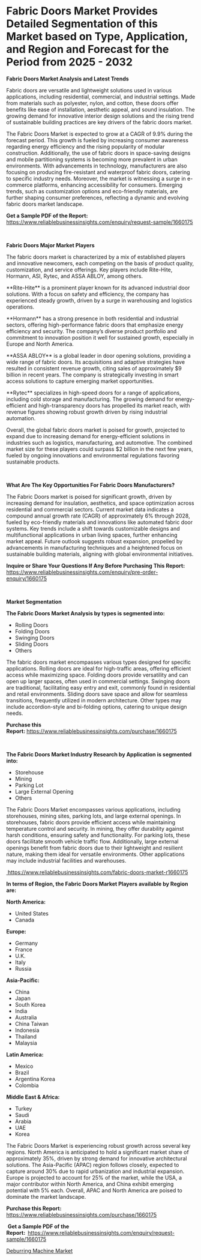 <p><h1>Fabric Doors Market Provides Detailed Segmentation of this Market based on Type, Application, and Region and Forecast for the Period from 2025 - 2032</h1></p><p><strong>Fabric Doors Market Analysis and Latest Trends</strong></p>
<p><p>Fabric doors are versatile and lightweight solutions used in various applications, including residential, commercial, and industrial settings. Made from materials such as polyester, nylon, and cotton, these doors offer benefits like ease of installation, aesthetic appeal, and sound insulation. The growing demand for innovative interior design solutions and the rising trend of sustainable building practices are key drivers of the fabric doors market.</p><p>The Fabric Doors Market is expected to grow at a CAGR of 9.9% during the forecast period. This growth is fueled by increasing consumer awareness regarding energy efficiency and the rising popularity of modular construction. Additionally, the use of fabric doors in space-saving designs and mobile partitioning systems is becoming more prevalent in urban environments. With advancements in technology, manufacturers are also focusing on producing fire-resistant and waterproof fabric doors, catering to specific industry needs. Moreover, the market is witnessing a surge in e-commerce platforms, enhancing accessibility for consumers. Emerging trends, such as customization options and eco-friendly materials, are further shaping consumer preferences, reflecting a dynamic and evolving fabric doors market landscape.</p></p>
<p><strong>Get a Sample PDF of the Report:&nbsp;</strong> <a href="https://www.reliablebusinessinsights.com/enquiry/request-sample/1660175?utm_campaign=2446&utm_medium=2&utm_source=Github&utm_content=ia&utm_term=10042025&utm_id=fabric-doors">https://www.reliablebusinessinsights.com/enquiry/request-sample/1660175</a></p>
<p>&nbsp;</p>
<p><strong>Fabric Doors Major Market Players</strong></p>
<p><p>The fabric doors market is characterized by a mix of established players and innovative newcomers, each competing on the basis of product quality, customization, and service offerings. Key players include Rite-Hite, Hormann, ASI, Rytec, and ASSA ABLOY, among others.</p><p>**Rite-Hite** is a prominent player known for its advanced industrial door solutions. With a focus on safety and efficiency, the company has experienced steady growth, driven by a surge in warehousing and logistics operations. </p><p>**Hormann** has a strong presence in both residential and industrial sectors, offering high-performance fabric doors that emphasize energy efficiency and security. The company’s diverse product portfolio and commitment to innovation position it well for sustained growth, especially in Europe and North America.</p><p>**ASSA ABLOY** is a global leader in door opening solutions, providing a wide range of fabric doors. Its acquisitions and adaptive strategies have resulted in consistent revenue growth, citing sales of approximately $9 billion in recent years. The company is strategically investing in smart access solutions to capture emerging market opportunities.</p><p>**Rytec** specializes in high-speed doors for a range of applications, including cold storage and manufacturing. The growing demand for energy-efficient and high-transparency doors has propelled its market reach, with revenue figures showing robust growth driven by rising industrial automation.</p><p>Overall, the global fabric doors market is poised for growth, projected to expand due to increasing demand for energy-efficient solutions in industries such as logistics, manufacturing, and automotive. The combined market size for these players could surpass $2 billion in the next few years, fueled by ongoing innovations and environmental regulations favoring sustainable products.</p></p>
<p>&nbsp;</p>
<p><strong>What Are The Key Opportunities For Fabric Doors Manufacturers?</strong></p>
<p><p>The Fabric Doors market is poised for significant growth, driven by increasing demand for insulation, aesthetics, and space optimization across residential and commercial sectors. Current market data indicates a compound annual growth rate (CAGR) of approximately 6% through 2028, fueled by eco-friendly materials and innovations like automated fabric door systems. Key trends include a shift towards customizable designs and multifunctional applications in urban living spaces, further enhancing market appeal. Future outlook suggests robust expansion, propelled by advancements in manufacturing techniques and a heightened focus on sustainable building materials, aligning with global environmental initiatives.</p></p>
<p><strong>Inquire or Share Your Questions If Any Before Purchasing This Report:</strong> <a href="https://www.reliablebusinessinsights.com/enquiry/pre-order-enquiry/1660175?utm_campaign=2446&utm_medium=2&utm_source=Github&utm_content=ia&utm_term=10042025&utm_id=fabric-doors">https://www.reliablebusinessinsights.com/enquiry/pre-order-enquiry/1660175</a></p>
<p>&nbsp;</p>
<p><strong>Market Segmentation</strong></p>
<p><strong>The Fabric Doors Market Analysis by types is segmented into:</strong></p>
<p><ul><li>Rolling Doors</li><li>Folding Doors</li><li>Swinging Doors</li><li>Sliding Doors</li><li>Others</li></ul></p>
<p><p>The fabric doors market encompasses various types designed for specific applications. Rolling doors are ideal for high-traffic areas, offering efficient access while maximizing space. Folding doors provide versatility and can open up larger spaces, often used in commercial settings. Swinging doors are traditional, facilitating easy entry and exit, commonly found in residential and retail environments. Sliding doors save space and allow for seamless transitions, frequently utilized in modern architecture. Other types may include accordion-style and bi-folding options, catering to unique design needs.</p></p>
<p><strong>Purchase this Report:&nbsp;</strong><a href="https://www.reliablebusinessinsights.com/purchase/1660175?utm_campaign=2446&utm_medium=2&utm_source=Github&utm_content=ia&utm_term=10042025&utm_id=fabric-doors">https://www.reliablebusinessinsights.com/purchase/1660175</a></p>
<p>&nbsp;</p>
<p><strong>The Fabric Doors Market Industry Research by Application is segmented into:</strong></p>
<p><ul><li>Storehouse</li><li>Mining</li><li>Parking Lot</li><li>Large External Opening</li><li>Others</li></ul></p>
<p><p>The Fabric Doors Market encompasses various applications, including storehouses, mining sites, parking lots, and large external openings. In storehouses, fabric doors provide efficient access while maintaining temperature control and security. In mining, they offer durability against harsh conditions, ensuring safety and functionality. For parking lots, these doors facilitate smooth vehicle traffic flow. Additionally, large external openings benefit from fabric doors due to their lightweight and resilient nature, making them ideal for versatile environments. Other applications may include industrial facilities and warehouses.</p></p>
<p><a href="https://www.reliablebusinessinsights.com/fabric-doors-market-r1660175?utm_campaign=2446&utm_medium=2&utm_source=Github&utm_content=ia&utm_term=10042025&utm_id=fabric-doors">&nbsp;https://www.reliablebusinessinsights.com/fabric-doors-market-r1660175</a></p>
<p><strong>In terms of Region, the Fabric Doors Market Players available by Region are:</strong></p>
<p>
    <p> <strong> North America: </strong>
        <ul>
            <li>United States</li>
            <li>Canada</li>
        </ul>
        </p> 
    <p> <strong> Europe: </strong>
        <ul>
            <li>Germany</li>
            <li>France</li>
            <li>U.K.</li>
            <li>Italy</li>
            <li>Russia</li>
        </ul>
        </p> 
    <p> <strong> Asia-Pacific: </strong>
        <ul>
            <li>China</li>
            <li>Japan</li>
            <li>South Korea</li>
            <li>India</li>
            <li>Australia</li>
            <li>China Taiwan</li>
            <li>Indonesia</li>
            <li>Thailand</li>
            <li>Malaysia</li>
        </ul>
        </p> 
    <p> <strong> Latin America: </strong>
        <ul>
            <li>Mexico</li>
            <li>Brazil</li>
            <li>Argentina Korea</li>
            <li>Colombia</li>
        </ul>
        </p> 
    <p> <strong> Middle East & Africa: </strong>
        <ul>
            <li>Turkey</li>
            <li>Saudi</li>
            <li>Arabia</li>
            <li>UAE</li>
            <li>Korea</li>
        </ul>
    </p>
    </p>
<p><p>The Fabric Doors Market is experiencing robust growth across several key regions. North America is anticipated to hold a significant market share of approximately 35%, driven by strong demand for innovative architectural solutions. The Asia-Pacific (APAC) region follows closely, expected to capture around 30% due to rapid urbanization and industrial expansion. Europe is projected to account for 25% of the market, while the USA, a major contributor within North America, and China exhibit emerging potential with 5% each. Overall, APAC and North America are poised to dominate the market landscape.</p></p>
<p><strong>Purchase this Report: </strong><a href="https://www.reliablebusinessinsights.com/purchase/1660175?utm_campaign=2446&utm_medium=2&utm_source=Github&utm_content=ia&utm_term=10042025&utm_id=fabric-doors">https://www.reliablebusinessinsights.com/purchase/1660175</a></p>
<p>&nbsp;<strong>Get a Sample PDF of the Report:&nbsp;&nbsp;</strong><a href="https://www.reliablebusinessinsights.com/enquiry/request-sample/1660175?utm_campaign=2446&utm_medium=2&utm_source=Github&utm_content=ia&utm_term=10042025&utm_id=fabric-doors">https://www.reliablebusinessinsights.com/enquiry/request-sample/1660175</a></p>
<p><strong></strong></p>
<p><p><a href="https://github.com/snaikraso/Market-Research-Report-List-1/blob/main/deburring-machine-market.md?utm_campaign=2446&utm_medium=2&utm_source=Github&utm_content=ia&utm_term=10042025&utm_id=fabric-doors">Deburring Machine Market</a></p></p>